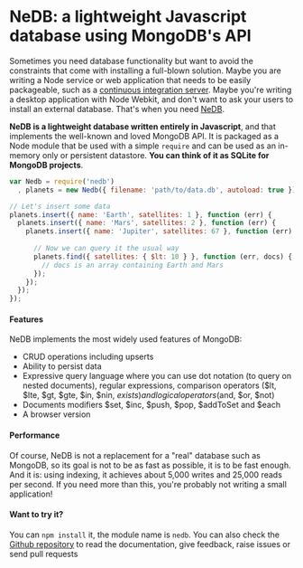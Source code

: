 # NeDB: a lightweight Javascript database using MongoDB's API

Sometimes you need database functionality but want to avoid the constraints that come with installing a full-blown solution. Maybe you are writing a Node service or web application that needs to be easily packageable, such as a <a href="https://github.com/louischatriot/braindead-ci" target="_blank">continuous integration server</a>. Maybe you're writing a desktop application with Node Webkit, and don't want to ask your users to install an external database. That's when you need <a href="https://github.com/louischatriot/nedb">NeDB</a>.

**NeDB is a lightweight database written entirely in Javascript**, and that implements the well-known and loved MongoDB API. It is packaged as a Node module that be used with a simple `require` and can be used as an in-memory only or persistent datastore. **You can think of it as SQLite for MongoDB projects**.

```javascript
var Nedb = require('nedb')
  , planets = new Nedb({ filename: 'path/to/data.db', autoload: true });

// Let's insert some data
planets.insert({ name: 'Earth', satellites: 1 }, function (err) {
  planets.insert({ name: 'Mars', satellites: 2 }, function (err) {
    planets.insert({ name: 'Jupiter', satellites: 67 }, function (err) {
      
      // Now we can query it the usual way
      planets.find({ satellites: { $lt: 10 } }, function (err, docs) {
        // docs is an array containing Earth and Mars
      });
    });
  });
});
```


#### Features
NeDB implements the most widely used features of MongoDB:  
* CRUD operations including upserts
* Ability to persist data
* Expressive query language where you can use dot notation (to query on nested documents), regular expressions, comparison operators ($lt, $lte, $gt, $gte, $in, $nin, $exists) and logical operators ($and, $or, $not)
* Documents modifiers $set, $inc, $push, $pop, $addToSet and $each
* A browser version


#### Performance
Of course, NeDB is not a replacement for a "real" database such as MongoDB, so its goal is not to be as fast as possible, it is to be fast enough. And it is: using indexing, it achieves about 5,000 writes and 25,000 reads per second. If you need more than this, you're probably not writing a small application!


#### Want to try it?
You can `npm install` it, the module name is `nedb`. You can also check the <a href="https://github.com/louischatriot/nedb">Github repository</a> to read the documentation, give feedback, raise issues or send pull requests



